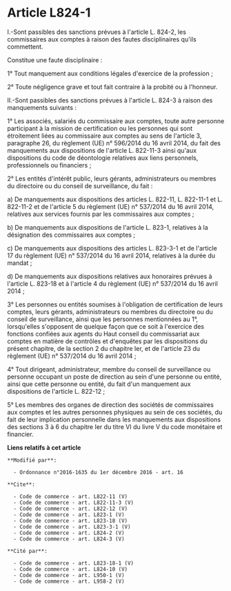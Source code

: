 # Article L824-1

I.-Sont passibles des sanctions prévues à l'article L. 824-2, les commissaires aux comptes à raison des fautes disciplinaires
qu'ils commettent. 

Constitue une faute disciplinaire : 

1° Tout manquement aux conditions légales d'exercice de la profession ; 

2° Toute négligence grave et tout fait contraire à la probité ou à l'honneur. 

II.-Sont passibles des sanctions prévues à l'article L. 824-3 à raison des manquements suivants : 

1° Les associés, salariés du commissaire aux comptes, toute autre personne participant à la mission de certification ou les
personnes qui sont étroitement liées au commissaire aux comptes au sens de l'article 3, paragraphe 26, du règlement (UE) n°
596/2014 du 16 avril 2014, du fait des manquements aux dispositions de l'article L. 822-11-3 ainsi qu'aux dispositions du
code de déontologie relatives aux liens personnels, professionnels ou financiers ; 

2° Les entités d'intérêt public, leurs gérants, administrateurs ou membres du directoire ou du conseil de surveillance, du
fait : 

a) De manquements aux dispositions des articles L. 822-11, L. 822-11-1 et L. 822-11-2 et de l'article 5 du règlement (UE) n°
537/2014 du 16 avril 2014, relatives aux services fournis par les commissaires aux comptes ; 

b) De manquements aux dispositions de l'article L. 823-1, relatives à la désignation des commissaires aux comptes ; 

c) De manquements aux dispositions des articles L. 823-3-1 et de l'article 17 du règlement (UE) n° 537/2014 du 16 avril 2014,
relatives à la durée du mandat ; 

d) De manquements aux dispositions relatives aux honoraires prévues à l'article L. 823-18 et à l'article 4 du règlement (UE)
n° 537/2014 du 16 avril 2014 ; 

3° Les personnes ou entités soumises à l'obligation de certification de leurs comptes, leurs gérants, administrateurs ou
membres du directoire ou du conseil de surveillance, ainsi que les personnes mentionnées au 1°, lorsqu'elles s'opposent de
quelque façon que ce soit à l'exercice des fonctions confiées aux agents du Haut conseil du commissariat aux comptes en
matière de contrôles et d'enquêtes par les dispositions du présent chapitre, de la section 2 du chapitre Ier, et de l'article
23 du règlement (UE) n° 537/2014 du 16 avril 2014 ; 

4° Tout dirigeant, administrateur, membre du conseil de surveillance ou personne occupant un poste de direction au sein d'une
personne ou entité, ainsi que cette personne ou entité, du fait d'un manquement aux dispositions de l'article L. 822-12 ; 

5° Les membres des organes de direction des sociétés de commissaires aux comptes et les autres personnes physiques au sein de
ces sociétés, du fait de leur implication personnelle dans les manquements aux dispositions des sections 3 à 6 du chapitre
Ier du titre VI du livre V du code monétaire et financier.

**Liens relatifs à cet article**

	**Modifié par**:

	  - Ordonnance n°2016-1635 du 1er décembre 2016 - art. 16

	**Cite**:

	  - Code de commerce - art. L822-11 (V)
	  - Code de commerce - art. L822-11-3 (V)
	  - Code de commerce - art. L822-12 (V)
	  - Code de commerce - art. L823-1 (V)
	  - Code de commerce - art. L823-18 (V)
	  - Code de commerce - art. L823-3-1 (V)
	  - Code de commerce - art. L824-2 (V)
	  - Code de commerce - art. L824-3 (V)

	**Cité par**:

	  - Code de commerce - art. L823-18-1 (V)
	  - Code de commerce - art. L824-10 (V)
	  - Code de commerce - art. L950-1 (V)
	  - Code de commerce - art. L958-2 (V)
